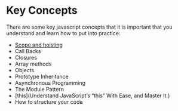 # Key Concepts

There are some key javascript concepts that it is important that you understand and learn how to put into practice:

* [Scope and hoisting](http://javascriptissexy.com/javascript-variable-scope-and-hoisting-explained/)
* Call Backs
* Closures
* Array methods
* Objects
* Prototype Inheritance
* Asynchronous Programming
* The Module Pattern
* [this](Understand JavaScript’s “this” With Ease, and Master It.)
* How to structure your code


